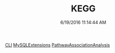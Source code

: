 ﻿---
title: KEGG
date: 6/19/2016 11:14:44 AM
---

[CLI](T-KEGG.CLI.html)
[MySQLExtensions](T-KEGG.MySQLExtensions.html)
[PathwayAssociationAnalysis](T-KEGG.PathwayAssociationAnalysis.html)
